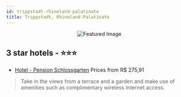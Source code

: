 ```yaml
---
id: trippstadt-rhineland-palatinate
title: Trippstadt, Rhineland-Palatinate
---
```


<center><img src="https://i.travelapi.com/hotels/28000000/27290000/27280100/27280068/71cf3ffe_z.jpg" alt="Featured Image" /></center>


##  3 star hotels - ⭐️⭐️⭐️

-    [Hotel - Pension Schlossgarten](https://us.hurb.com/hotels/trippstadt/hotel-pension-schlossgarten-JNP-JP500402?cmp=18055) Prices from R$ 275,91
   > Take in the views from a terrace and a garden and make use of amenities such as complimentary wireless Internet access.
